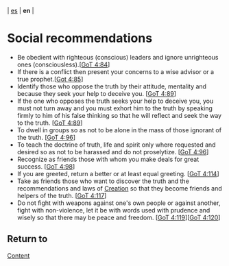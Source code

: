 | [es](../español/recomendaciones-sociales.md) | **en** |

# Social recommendations

- Be obedient with righteous (conscious) leaders and ignore unrighteous ones (consciousless).[[GoT 4:84](./references.md/#GoT)]
- If there is a conflict then present your concerns to a wise advisor or a true prophet.[[Got 4:85](./references.md/#GoT)]
- Identify those who oppose the truth by their attitude, mentality and because they seek your help to deceive you. [[GoT 4:89](./references.md/#GoT)]
- If the one who opposes the truth seeks your help to deceive you, you must not turn away and you must exhort him to the truth by speaking firmly to him of his false thinking so that he will reflect and seek the way to the truth. [[GoT 4:89](./references.md/#GoT)]
- To dwell in groups so as not to be alone in the mass of those ignorant of the truth. [[GoT 4:96](./references.md/#GoT)]
- To teach the doctrine of truth, life and spirit only where requested and desired so as not to be harassed and do not proselytize. [[GoT 4:96](./references.md/#GoT)]
- Recognize as friends those with whom you make deals for great success. [[GoT 4:98](./references.md/#GoT)]
- If you are greeted, return a better or at least equal greeting. [[GoT 4:114](./references.md/#GoT)]
- Take as friends those who want to discover the truth and the recommendations and laws of [Creation](./definitions.md/#creation) so that they become friends and helpers of the truth. [[GoT 4:117](./references.md/#GoT)]
- Do not fight with weapons against one's own people or against another, fight with non-violence, let it be with words used with prudence and wisely so that there may be peace and freedom. [[GoT 4:119](./references.md/#GoT)][[GoT 4:120](./references.md/#GoT)]

## Return to

[Content](./content.md)
